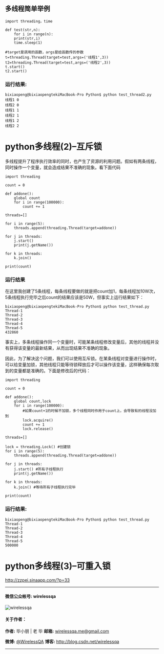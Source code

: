 
## 多线程简单举例

```
import threading，time

def test(str,n):
    for i in range(n):
    print(str,i)
    time.sleep(1)

#target是调用的函数，args是给函数传的参数
t=threading.Thread(target=test,args=('线程1',3))
t2=threading.Thread(target=test,args=('线程2',3))
t.start()
t2.start()
```

### 运行结果:

```
bixiaopeng@bixiaopengtekiMacBook-Pro Python$ python test_thread2.py
线程1 0
线程2 0
线程1 1
线程2 1
线程1 2
线程2 2
```


# python多线程(2)–互斥锁

多线程提升了程序执行效率的同时，也产生了资源的利用问题。假如有两条线程，同时操作一个变量，就会造成结果不准确的现象。看下面代码

```
import threading

count = 0

def addone():
 	global count
 	for i in range(100000):
 		count += 1

threads=[]

for i in range(5):
 	threads.append(threading.Thread(target=addone))

for j in threads:
 	j.start()
 	print(j.getName())

for k in threads:
 	k.join()

print(count)	
```
### 运行结果

在这里我创建了5条线程，每条线程要做的就是把count加1，每条线程加10W次，5条线程执行完毕之后count的结果应该是50W，但事实上运行结果如下：


```
bixiaopeng@bixiaopengtekiMacBook-Pro Python$ python test_thread.py
Thread-1
Thread-2
Thread-3
Thread-4
Thread-5
432860
```

事实上，多条线程操作同一个变量时，可能某条线程修改变量后，其他的线程并没有获得该变量的最新结果，从而出现结果不准确的现象。

因此，为了解决这个问题，我们可以使用互斥锁。在某条线程对变量进行操作时，可以给变量加锁，其他线程只能等待锁释放后才可以操作该变量，这样确保每次取到的变量都是准确的。下面是修改后的代码：

```
import threading

count = 0

def addone():
 	global count,lock
 	for i in range(100000):
 		#如果count+1的时候不加锁，多个线程同时作用于count上，会导致有的线程没加到
 		lock.acquire() 
 		count += 1
 		lock.release()

threads=[]

lock = threading.Lock() #创建锁
for i in range(5):
 	threads.append(threading.Thread(target=addone))

for j in threads:
 	j.start() #所有子线程执行
 	print(j.getName())

for k in threads:
 	k.join() #等待所有子线程执行完毕

print(count)	
```

### 运行结果:

```
bixiaopeng@bixiaopengtekiMacBook-Pro Python$ python test_thread.py
Thread-1
Thread-2
Thread-3
Thread-4
Thread-5
500000
```

# python多线程(3)–可重入锁

http://zzpei.sinaapp.com/?p=33

----
####  微信公众帐号: wirelessqa 
![wirelessqa](../img/qrcode_for_gh_fdde1fe2880a_258.jpg)

#### 关于作者：

**作者:** 毕小朋 | 老 毕  **邮箱:** <wirelessqa.me@gmail.com> 

**微博:** [@WirelessQA](http://www.weibo.com/wirelessqa) **博客:** <http://blog.csdn.net/wirelessqa>

----